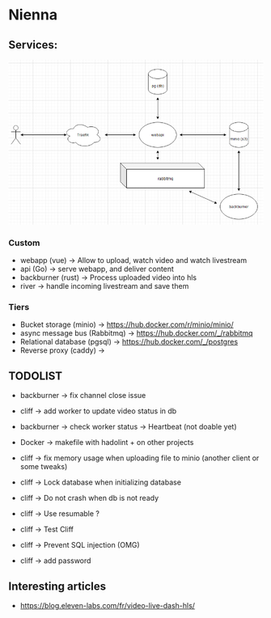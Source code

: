 # Nienna

## Services:

![Docs](docs/archi_schema.png)

### Custom
* webapp (vue) -> Allow to upload, watch video and watch livestream
* api (Go) -> serve webapp, and deliver content
* backburner (rust) -> Process uploaded video into hls
* river -> handle incoming livestream and save them

### Tiers
* Bucket storage (minio) -> https://hub.docker.com/r/minio/minio/
* async message bus (Rabbitmq) -> https://hub.docker.com/_/rabbitmq
* Relational database (pgsql) -> https://hub.docker.com/_/postgres
* Reverse proxy (caddy) -> 

## TODOLIST
* backburner -> fix channel close issue
* cliff -> add worker to update video status in db

* backburner -> check worker status -> Heartbeat (not doable yet)
* Docker -> makefile with hadolint + on other projects
* cliff -> fix memory usage when uploading file to minio (another client or some tweaks)
* cliff -> Lock database when initializing database
* cliff -> Do not crash when db is not ready
* cliff -> Use resumable ?
* cliff -> Test Cliff
* cliff -> Prevent SQL injection (OMG)
* cliff -> add password

## Interesting articles
* https://blog.eleven-labs.com/fr/video-live-dash-hls/